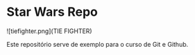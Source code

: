 # Star Wars Repo

![tiefighter.png](TIE FIGHTER)

Este repositório serve de exemplo para o curso de Git e Github.
